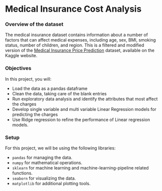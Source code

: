 # Medical Insurance Cost Analysis

### Overview of the dataset

The medical insurance dataset contains information about a number of factors that can affect medical expenses, including age, sex, BMI, smoking status, number of children, and region. This is a filtered and modified version of the [Medical Insurance Price Prediction](https://www.kaggle.com/datasets/harishkumardatalab/medical-insurance-price-prediction?resource=download) dataset, available on the Kaggle website.

### Objectives

In this project, you will:
- Load the data as a pandas dataframe
- Clean the data, taking care of the blank entries
- Run exploratory data analysis and identify the attributes that most affect the charges
- Develop single variable and multi variable Linear Regression models for predicting the charges
- Use Ridge regression to refine the performance of Linear regression models.

### Setup

For this project, we will be using the following libraries:
- `pandas` for managing the data.
- `numpy` for mathematical operations.
- `sklearn` for machine learning and machine-learning-pipeline related functions.
- `seaborn` for visualizing the data.
- `matplotlib` for additional plotting tools.
